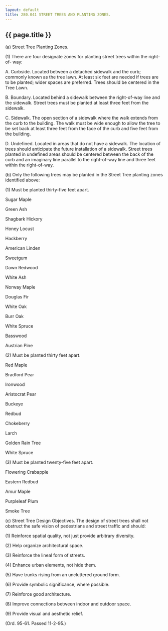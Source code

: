 ```yaml
---
layout: default 
title: 280.041 STREET TREES AND PLANTING ZONES.
---
```


{{ page.title }}
----------------

​(a) Street Tree Planting Zones.

​(1) There are four designate zones for planting street trees within the
right-of- way:

A. Curbside. Located between a detached sidewalk and the curb; commonly
known as the tree lawn. At least six feet are needed if trees are to be
planted; wider spaces are preferred. Trees should be centered in the
Tree Lawn.

B. Boundary. Located behind a sidewalk between the right-of-way line and
the sidewalk. Street trees must be planted at least three feet from the
sidewalk.

C. Sidewalk. The open section of a sidewalk where the walk extends from
the curb to the building. The walk must be wide enough to allow the tree
to be set back at least three feet from the face of the curb and five
feet from the building.

D. Undefined. Located in areas that do not have a sidewalk. The location
of trees should anticipate the future installation of a sidewalk. Street
trees planted in undefined areas should be centered between the back of
the curb and an imaginary line parallel to the right-of-way line and
three feet within the right-of-way.

​(b) Only the following trees may be planted in the Street Tree planting
zones identified above:

​(1) Must be planted thirty-five feet apart.

Sugar Maple

Green Ash

Shagbark Hickory

Honey Locust

Hackberry

American Linden

Sweetgum

Dawn Redwood

White Ash

Norway Maple

Douglas Fir

White Oak

Burr Oak

White Spruce

Basswood

Austrian Pine

​(2) Must be planted thirty feet apart.

Red Maple

Bradford Pear

Ironwood

Aristocrat Pear

Buckeye

Redbud

Chokeberry

Larch

Golden Rain Tree

White Spruce

​(3) Must be planted twenty-five feet apart.

Flowering Crabapple

Eastern Redbud

Amur Maple

Purpleleaf Plum

Smoke Tree

​(c) Street Tree Design Objectives. The design of street trees shall not
obstruct the safe vision of pedestrians and street traffic and should:

​(1) Reinforce spatial quality, not just provide arbitrary diversity.

​(2) Help organize architectural space.

​(3) Reinforce the lineal form of streets.

​(4) Enhance urban elements, not hide them.

​(5) Have trunks rising from an uncluttered ground form.

​(6) Provide symbolic significance, where possible.

​(7) Reinforce good architecture.

​(8) Improve connections between indoor and outdoor space.

​(9) Provide visual and aesthetic relief.

(Ord. 95-61. Passed 11-2-95.)
